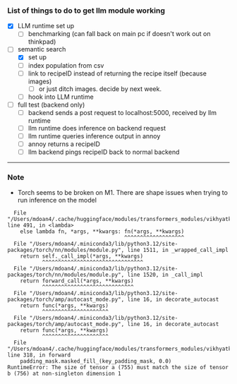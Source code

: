 ### List of things to do to get llm module working ###

- [x] LLM runtime set up
    - [ ] benchmarking (can fall back on main pc if doesn't work out on thinkpad)
- [ ] semantic search
    - [x] set up
    - [ ] index population from csv
    - [ ] link to recipeID instead of returning the recipe itself (because images)
        - [ ] or just ditch images. decide by next week.
    - [ ] hook into LLM runtime

- [ ] full test (backend only)
    - [ ] backend sends a post request to localhost:5000, received by llm runtime
    - [ ] llm runtime does inference on backend request
    - [ ] llm runtime queries inference output in annoy
    - [ ] annoy returns a recipeID
    - [ ] llm backend pings recipeID back to normal backend

---

### Note ###

- Torch seems to be broken on M1. There are shape issues when trying to run inference on the model

```
  File "/Users/mdoan4/.cache/huggingface/modules/transformers_modules/vikhyatk/moondream1/f6e9da68e8f1b78b8f3ee10905d56826db7a5802/modeling_phi.py", line 491, in <lambda>
    else lambda fn, *args, **kwargs: fn(*args, **kwargs)
                                     ^^^^^^^^^^^^^^^^^^^
  File "/Users/mdoan4/.miniconda3/lib/python3.12/site-packages/torch/nn/modules/module.py", line 1511, in _wrapped_call_impl
    return self._call_impl(*args, **kwargs)
           ^^^^^^^^^^^^^^^^^^^^^^^^^^^^^^^^
  File "/Users/mdoan4/.miniconda3/lib/python3.12/site-packages/torch/nn/modules/module.py", line 1520, in _call_impl
    return forward_call(*args, **kwargs)
           ^^^^^^^^^^^^^^^^^^^^^^^^^^^^^
  File "/Users/mdoan4/.miniconda3/lib/python3.12/site-packages/torch/amp/autocast_mode.py", line 16, in decorate_autocast
    return func(*args, **kwargs)
           ^^^^^^^^^^^^^^^^^^^^^
  File "/Users/mdoan4/.miniconda3/lib/python3.12/site-packages/torch/amp/autocast_mode.py", line 16, in decorate_autocast
    return func(*args, **kwargs)
           ^^^^^^^^^^^^^^^^^^^^^
  File "/Users/mdoan4/.cache/huggingface/modules/transformers_modules/vikhyatk/moondream1/f6e9da68e8f1b78b8f3ee10905d56826db7a5802/modeling_phi.py", line 318, in forward
    padding_mask.masked_fill_(key_padding_mask, 0.0)
RuntimeError: The size of tensor a (755) must match the size of tensor b (756) at non-singleton dimension 1
```
